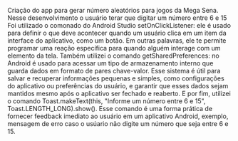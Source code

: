 Criação do app para gerar número aleatórios para jogos da Mega Sena. 
Nesse desenvolvimento o usuário terar que digitar um número entre 6 e 15 
Foi utilizado o comonado do Android Studio setOnClickListener: ele é usado para definir o que deve acontecer quando um usuário clica em um item da interface do aplicativo, como um botão. 
Em outras palavras, ele te permite programar uma reação específica para quando alguém interage com um elemento da tela.
Também utilizei o comando getSharedPreferences: no Android é usado para acessar um tipo de armazenamento interno que guarda dados em formato de pares chave-valor. 
Esse sistema é útil para salvar e recuperar informações pequenas e simples, como configurações do aplicativo ou preferências do usuário, e garantir que esses dados sejam mantidos mesmo após o aplicativo ser fechado e reaberto.
E por fim, utilizei o comando Toast.makeText(this, "Informe um número entre 6 e 15", Toast.LENGTH_LONG).show(). Esse comando é uma forma prática de fornecer feedback imediato ao usuário em um aplicativo Android, exemplo, mensagem de erro
caso o usúario não digite um número que seja entre 6 e 15.
